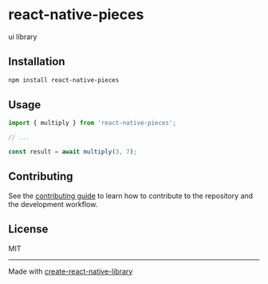 # react-native-pieces

ui library

## Installation

```sh
npm install react-native-pieces
```

## Usage

```js
import { multiply } from 'react-native-pieces';

// ...

const result = await multiply(3, 7);
```

## Contributing

See the [contributing guide](CONTRIBUTING.md) to learn how to contribute to the repository and the development workflow.

## License

MIT

---

Made with [create-react-native-library](https://github.com/callstack/react-native-builder-bob)

